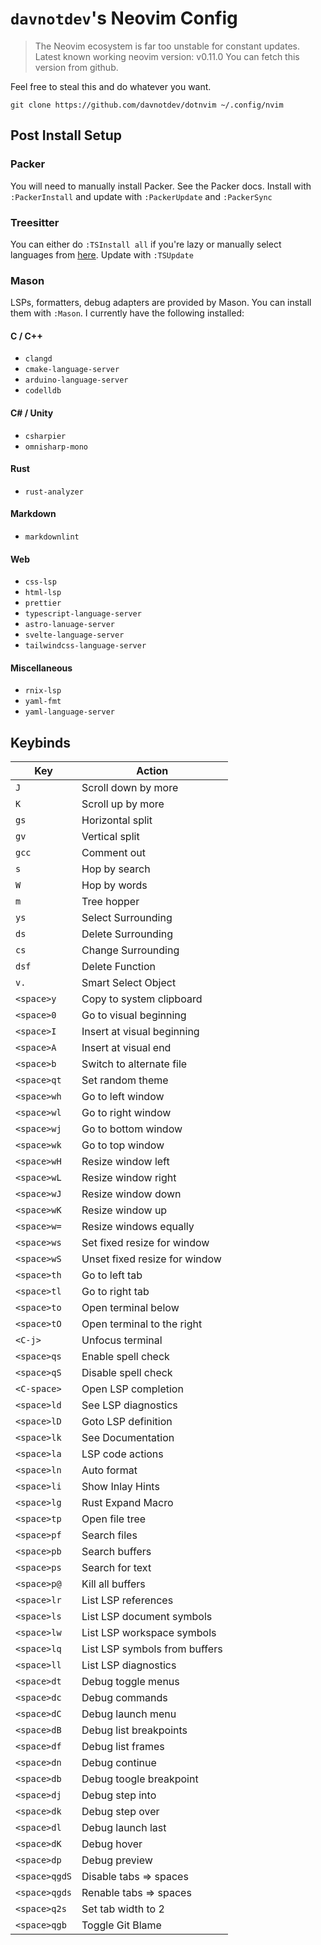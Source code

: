 # `davnotdev`'s Neovim Config

> The Neovim ecosystem is far too unstable for constant updates.
> Latest known working neovim version: v0.11.0
> You can fetch this version from github.

Feel free to steal this and do whatever you want.

`git clone https://github.com/davnotdev/dotnvim ~/.config/nvim`

## Post Install Setup

### Packer

You will need to manually install Packer.
See the Packer docs.
Install with `:PackerInstall` and update with `:PackerUpdate` and `:PackerSync`

### Treesitter

You can either do `:TSInstall all` if you're lazy or manually select languages
from [here](https://github.com/nvim-treesitter/nvim-treesitter#supported-languages).
Update with `:TSUpdate`

### Mason

LSPs, formatters, debug adapters are provided by Mason.
You can install them with `:Mason`.
I currently have the following installed:

#### C / C++

- `clangd`
- `cmake-language-server`
- `arduino-language-server`
- `codelldb`

#### C# / Unity

- `csharpier`
- `omnisharp-mono`

#### Rust

- `rust-analyzer`

#### Markdown

- `markdownlint`

#### Web

- `css-lsp`
- `html-lsp`
- `prettier`
- `typescript-language-server`
- `astro-lanuage-server`
- `svelte-language-server`
- `tailwindcss-language-server`

#### Miscellaneous

- `rnix-lsp`
- `yaml-fmt`
- `yaml-language-server`

## Keybinds

| Key           | Action                        |
| ------------- | ----------------------------- |
| `J`           | Scroll down by more           |
| `K`           | Scroll up by more             |
| `gs`          | Horizontal split              |
| `gv`          | Vertical split                |
| `gcc`         | Comment out                   |
| `s`           | Hop by search                 |
| `W`           | Hop by words                  |
| `m`           | Tree hopper                   |
| `ys`          | Select Surrounding            |
| `ds`          | Delete Surrounding            |
| `cs`          | Change Surrounding            |
| `dsf`         | Delete Function               |
| `v.`          | Smart Select Object           |
| `<space>y`    | Copy to system clipboard      |
| `<space>0`    | Go to visual beginning        |
| `<space>I`    | Insert at visual beginning    |
| `<space>A`    | Insert at visual end          |
| `<space>b`    | Switch to alternate file      |
| `<space>qt`   | Set random theme              |
| `<space>wh`   | Go to left window             |
| `<space>wl`   | Go to right window            |
| `<space>wj`   | Go to bottom window           |
| `<space>wk`   | Go to top window              |
| `<space>wH`   | Resize window left            |
| `<space>wL`   | Resize window right           |
| `<space>wJ`   | Resize window down            |
| `<space>wK`   | Resize window up              |
| `<space>w=`   | Resize windows equally        |
| `<space>ws`   | Set fixed resize for window   |
| `<space>wS`   | Unset fixed resize for window |
| `<space>th`   | Go to left tab                |
| `<space>tl`   | Go to right tab               |
| `<space>to`   | Open terminal below           |
| `<space>tO`   | Open terminal to the right    |
| `<C-j>`       | Unfocus terminal              |
| `<space>qs`   | Enable spell check            |
| `<space>qS`   | Disable spell check           |
| `<C-space>`   | Open LSP completion           |
| `<space>ld`   | See LSP diagnostics           |
| `<space>lD`   | Goto LSP definition           |
| `<space>lk`   | See Documentation             |
| `<space>la`   | LSP code actions              |
| `<space>ln`   | Auto format                   |
| `<space>li`   | Show Inlay Hints              |
| `<space>lg`   | Rust Expand Macro             |
| `<space>tp`   | Open file tree                |
| `<space>pf`   | Search files                  |
| `<space>pb`   | Search buffers                |
| `<space>ps`   | Search for text               |
| `<space>p@`   | Kill all buffers              |
| `<space>lr`   | List LSP references           |
| `<space>ls`   | List LSP document symbols     |
| `<space>lw`   | List LSP workspace symbols    |
| `<space>lq`   | List LSP symbols from buffers |
| `<space>ll`   | List LSP diagnostics          |
| `<space>dt`   | Debug toggle menus            |
| `<space>dc`   | Debug commands                |
| `<space>dC`   | Debug launch menu             |
| `<space>dB`   | Debug list breakpoints        |
| `<space>df`   | Debug list frames             |
| `<space>dn`   | Debug continue                |
| `<space>db`   | Debug toogle breakpoint       |
| `<space>dj`   | Debug step into               |
| `<space>dk`   | Debug step over               |
| `<space>dl`   | Debug launch last             |
| `<space>dK`   | Debug hover                   |
| `<space>dp`   | Debug preview                 |
| `<space>qgdS` | Disable tabs => spaces        |
| `<space>qgds` | Renable tabs => spaces        |
| `<space>q2s`  | Set tab width to 2            |
| `<space>qgb`  | Toggle Git Blame              |
